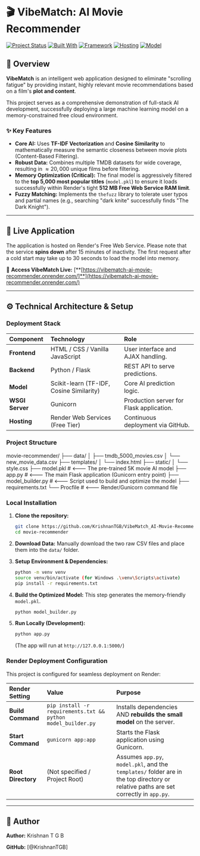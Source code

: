 # 🎬 VibeMatch: AI Movie Recommender

[![Project Status](https://img.shields.io/badge/Status-Deployed-brightgreen.svg)](https://vibematch-ai-movie-recommender.onrender.com/)
[![Built With](https://img.shields.io/badge/Python-3.10%2B-blue)](https://www.python.org/)
[![Framework](https://img.shields.io/badge/Backend-Flask%2FGunicorn-lightgray)](https://render.com/)
[![Hosting](https://img.shields.io/badge/Hosted%20On-Render%20Free%20Web%20Service-green)](https://render.com/)
[![Model](https://img.shields.io/badge/Model-Content%20Based%20Filtering-orange.svg)]()

## 🌟 Overview

**VibeMatch** is an intelligent web application designed to eliminate "scrolling fatigue" by providing instant, highly relevant movie recommendations based on a film's **plot and content**.

This project serves as a comprehensive demonstration of full-stack AI development, successfully deploying a large machine learning model on a memory-constrained free cloud environment.

### ✨ Key Features

* **Core AI:** Uses **TF-IDF Vectorization** and **Cosine Similarity** to mathematically measure the semantic closeness between movie plots (Content-Based Filtering).
* **Robust Data:** Combines multiple TMDB datasets for wide coverage, resulting in $\approx 20,000$ unique films before filtering.
* **Memory Optimization (Critical):** The final model is aggressively filtered to the **top 5,000 most popular titles** (`model.pkl`) to ensure it loads successfully within Render's tight **512 MB Free Web Service RAM limit**.
* **Fuzzy Matching:** Implements the `thefuzz` library to tolerate user typos and partial names (e.g., searching "dark knite" successfully finds "The Dark Knight").

---

## 🚀 Live Application

The application is hosted on Render's Free Web Service. Please note that the service **spins down** after 15 minutes of inactivity. The first request after a cold start may take up to 30 seconds to load the model into memory.

🔗 **Access VibeMatch Live:** [**[https://vibematch-ai-movie-recommender.onrender.com/]**](https://vibematch-ai-movie-recommender.onrender.com/)

---

## ⚙️ Technical Architecture & Setup

### Deployment Stack

| Component | Technology | Role |
| :--- | :--- | :--- |
| **Frontend** | HTML / CSS / Vanilla JavaScript | User interface and AJAX handling. |
| **Backend** | Python / Flask | REST API to serve predictions. |
| **Model** | Scikit-learn (TF-IDF, Cosine Similarity) | Core AI prediction logic. |
| **WSGI Server** | Gunicorn | Production server for Flask application. |
| **Hosting** | Render Web Services (Free Tier) | Continuous deployment via GitHub. |

### Project Structure
movie-recommender/
├── data/
│   ├── tmdb_5000_movies.csv
│   └── new_movie_data.csv
├── templates/
│   └── index.html
├── static/
│   └── style.css
├── model.pkl           # <--- The pre-trained 5K movie AI model
├── app.py              # <--- The main Flask application (Gunicorn entry point)
├── model_builder.py    # <--- Script used to build and optimize the model
├── requirements.txt
└── Procfile            # <--- Render/Gunicorn command file

### Local Installation

1.  **Clone the repository:**
    ```bash
    git clone https://github.com/KrishnanTGB/VibeMatch_AI-Movie-Recommender
    cd movie-recommender
    ```

2.  **Download Data:** Manually download the two raw CSV files and place them into the `data/` folder.

3.  **Setup Environment & Dependencies:**
    ```bash
    python -m venv venv
    source venv/bin/activate (for Windows .\venv\Scripts\activate)
    pip install -r requirements.txt
    ```

4.  **Build the Optimized Model:** This step generates the memory-friendly `model.pkl`.
    ```bash
    python model_builder.py
    ```

5.  **Run Locally (Development):**
    ```bash
    python app.py
    ```
    (The app will run at `http://127.0.0.1:5000/`)

### Render Deployment Configuration

This project is configured for seamless deployment on Render:

| Render Setting | Value | Purpose |
| :--- | :--- | :--- |
| **Build Command** | `pip install -r requirements.txt && python model_builder.py` | Installs dependencies AND **rebuilds the small model** on the server. |
| **Start Command** | `gunicorn app:app` | Starts the Flask application using Gunicorn. |
| **Root Directory** | (Not specified / Project Root) | Assumes `app.py`, `model.pkl`, and the `templates/` folder are in the top directory or relative paths are set correctly in `app.py`. |

---

## 👤 Author

**Author:** Krishnan T G B

**GitHub:** [@KrishnanTGB]

